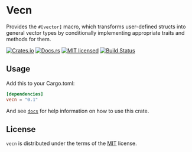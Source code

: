 # Vecn

Provides the `#[vector]` macro, which transforms user-defined structs into general vector
types by conditionally implementing appropriate traits and methods for them.

[![Crates.io][crates-badge]][crates-url]
[![Docs.rs][docs-badge]][docs-url]
[![MIT licensed][mit-badge]][mit-url]
[![Build Status][actions-badge]][actions-url]

[crates-badge]: https://img.shields.io/crates/v/vecn.svg
[crates-url]: https://crates.io/crates/vecn
[docs-badge]: https://docs.rs/vecn/badge.svg
[docs-url]: https://docs.rs/vecn
[mit-badge]: https://img.shields.io/badge/license-MIT-blue.svg
[mit-url]: https://github.com/mapkts/vecn/blob/master/LICENSE
[actions-badge]: https://github.com/mapkts/vecn/workflows/CI/badge.svg
[actions-url]: https://github.com/mapkts/vecn/actions?query=workflow%3ACI+branch%3Amaster

## Usage

Add this to your Cargo.toml:

```toml
[dependencies]
vecn = "0.1"
```

And see [`docs`](https://docs.rs/vecn) for help information on how to use this crate.

## License

`vecn` is distributed under the terms of the [MIT](LICENSE) license.

